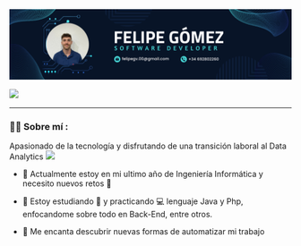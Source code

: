<div id="header" align="center">
  <img decoding="async" src="https://github.com/Feligomeez/Feligomeez/blob/c6b5140877b11b130187c6d65657eb98b8301002/BannerGithub.png" width="800"/>
</div>

[![](https://img.shields.io/badge/LinkedIn-0077B5?style=for-the-badge&logo=linkedin&logoColor=white)](https://www.linkedin.com/in/felipe-g%C3%B3mez-vilar-2ba526188/)

---
 <div id="header" align="left">

### :man_technologist: Sobre mí :
Apasionado de la tecnología y disfrutando de una transición laboral al Data Analytics <img decoding="async" src="https://media.giphy.com/media/WUlplcMpOCEmTGBtBW/giphy.gif" width="30">
* :telescope: Actualmente estoy en mi ultimo año de Ingeniería Informática y necesito nuevos retos :muscle:

* :seedling: Estoy estudiando :blue_book: y practicando :computer: lenguaje Java y Php, enfocandome sobre todo en Back-End, entre otros.

* :heartbeat: Me encanta descubrir nuevas formas de automatizar mi trabajo

<!--
**Feligomeez/Feligomeez** is a ✨ _special_ ✨ repository because its `README.md` (this file) appears on your GitHub profile.

Here are some ideas to get you started:

- 🔭 I’m currently working on ...
- 🌱 I’m currently learning ...
- 👯 I’m looking to collaborate on ...
- 🤔 I’m looking for help with ...
- 💬 Ask me about ...
- 📫 How to reach me: ...
- 😄 Pronouns: ...
- ⚡ Fun fact: ...
-->
